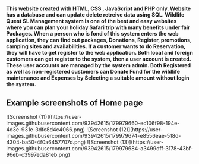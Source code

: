 <h4> This website created with HTML, CSS , JavaScript and PHP only. Website has a database and can update delete retreive data using SQL. Wildlife Quest SL Management system is one of the best and easy websites where you can plan your holiday Safari trip with many benefits under fair Packages. When a person who is fond of this system enters the web application, they can find out packages, Donations, Register, promotions, camping sites and availabilities. If a customer wants to do Reservation, they will have to get register to the web application. Both local and foreign customers can get register to the system, then a user account is created. These user accounts are managed by the system admin. Both Registered as well as non-registered customers can Donate Fund for the wildlife maintenance and Expenses by Selecting a suitable amount without login the system.</h4>
<h2>Example screenshots of Home page</h2>
![Screenshot (11)](https://user-images.githubusercontent.com/93942615/179979660-ec106f98-194e-4d3e-931e-3dfc8d4c4066.png)
![Screenshot (12)](https://user-images.githubusercontent.com/93942615/179979674-e8556eae-518d-4304-ba50-4f0a6457707d.png)
![Screenshot (13)](https://user-images.githubusercontent.com/93942615/179979684-a3499dff-3178-43bf-96eb-c3997eda81eb.png)
